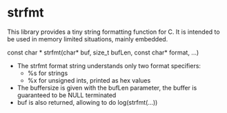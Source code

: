 # strfmt
This library provides a tiny string formatting function for C. It is intended to be 
used in memory limited situations, mainly embedded.

const char * strfmt(char* buf, size_t bufLen, const char* format, ...)

* The strfmt format string understands only two format specifiers: 
  * %s for strings
  * %x for unsigned ints, printed as hex values
* The buffersize is given with the bufLen parameter, the buffer is guaranteed to be NULL terminated
* buf is also returned, allowing to do log(strfmt(...))
